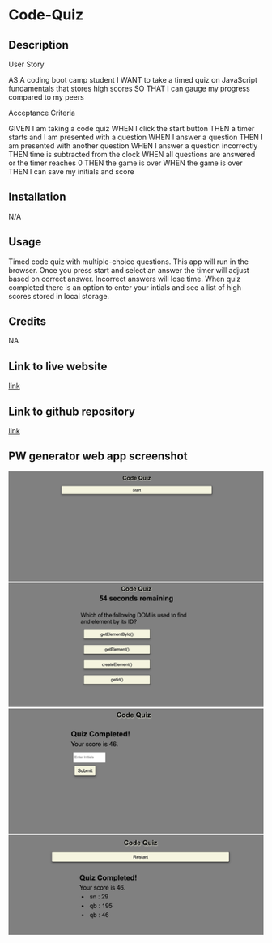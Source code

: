 # Code-Quiz

## Description

User Story 

AS A coding boot camp student 
I WANT to take a timed quiz on JavaScript fundamentals that stores high scores 
SO THAT I can gauge my progress compared to my peers 

Acceptance Criteria 

GIVEN I am taking a code quiz 
WHEN I click the start button 
THEN a timer starts and I am presented with a question 
WHEN I answer a question 
THEN I am presented with another question 
WHEN I answer a question incorrectly 
THEN time is subtracted from the clock 
WHEN all questions are answered or the timer reaches 0 
THEN the game is over 
WHEN the game is over 
THEN I can save my initials and score 

## Installation

N/A

## Usage

Timed code quiz with multiple-choice questions. This app will run in the browser. Once you press start and select an answer the timer will adjust based on correct answer. Incorrect answers will lose time. When quiz completed there is an option to enter your intials and see a list of high scores stored in local storage. 

## Credits

NA

## Link to live website

[link](https://qaizen.github.io/Code-Quiz/)

## Link to github repository

[link](https://github.com/Qaizen/Code-Quiz)

## PW generator web app screenshot

![Screenshot](./assets/images/CodeQuiz1.jpg)
![Screenshot](./assets/images/CodeQuiz2.jpg)
![Screenshot](./assets/images/CodeQuiz3.jpg)
![Screenshot](./assets/images/CodeQuiz4.jpg)


